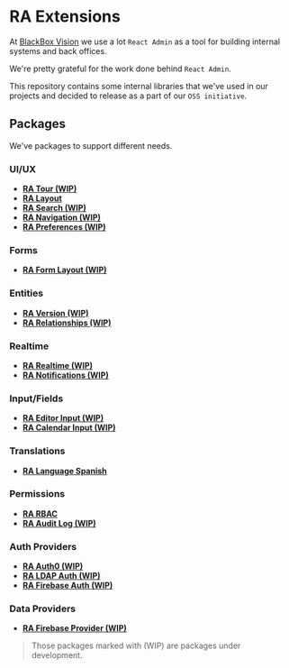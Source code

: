 # RA Extensions

At [BlackBox Vision](https://www.blackbox-vision.tech) we use a lot `React Admin` as a tool for building internal systems and back offices.

We're pretty grateful for the work done behind `React Admin`.

This repository contains some internal libraries that we've used in our projects and decided to release as a part of our `OSS initiative`.

## Packages

We've packages to support different needs.

### UI/UX

- [**RA Tour (WIP)**](https://github.com/BlackBoxVision/react-admin-extensions/tree/main/packages/ra-tour)
- [**RA Layout**](https://github.com/BlackBoxVision/react-admin-extensions/tree/main/packages/ra-layout)
- [**RA Search (WIP)**](https://github.com/BlackBoxVision/react-admin-extensions/tree/main/packages/ra-search)
- [**RA Navigation (WIP)**](https://github.com/BlackBoxVision/react-admin-extensions/tree/main/packages/ra-navigation)
- [**RA Preferences (WIP)**](https://github.com/BlackBoxVision/react-admin-extensions/tree/main/packages/ra-preferences)

### Forms

- [**RA Form Layout (WIP)**](https://github.com/BlackBoxVision/react-admin-extensions/tree/main/packages/ra-form-layout)

### Entities

- [**RA Version (WIP)**](https://github.com/BlackBoxVision/react-admin-extensions/tree/main/packages/ra-version)
- [**RA Relationships (WIP)**](https://github.com/BlackBoxVision/react-admin-extensions/tree/main/packages/ra-relationships)

### Realtime

- [**RA Realtime (WIP)**](https://github.com/BlackBoxVision/react-admin-extensions/tree/main/packages/ra-realtime)
- [**RA Notifications (WIP)**](https://github.com/BlackBoxVision/react-admin-extensions/tree/main/packages/ra-notifications)

### Input/Fields

- [**RA Editor Input (WIP)**](https://github.com/BlackBoxVision/react-admin-extensions/tree/main/packages/ra-editor)
- [**RA Calendar Input (WIP)**](https://github.com/BlackBoxVision/react-admin-extensions/tree/main/packages/ra-calendar)

### Translations

- [**RA Language Spanish**](https://github.com/BlackBoxVision/react-admin-extensions/tree/main/packages/ra-language-spanish)

### Permissions

- [**RA RBAC**](https://github.com/BlackBoxVision/react-admin-extensions/tree/main/packages/ra-rbac)
- [**RA Audit Log (WIP)**](https://github.com/BlackBoxVision/react-admin-extensions/tree/main/packages/ra-audit-log)

### Auth Providers

- [**RA Auth0 (WIP)**](https://github.com/BlackBoxVision/react-admin-extensions/tree/main/packages/ra-auth0)
- [**RA LDAP Auth (WIP)**](https://github.com/BlackBoxVision/react-admin-extensions/tree/main/packages/ra-ldap-auth)
- [**RA Firebase Auth (WIP)**](https://github.com/BlackBoxVision/react-admin-extensions/tree/main/packages/ra-firebase-auth)

### Data Providers

- [**RA Firebase Provider (WIP)**](https://github.com/BlackBoxVision/react-admin-extensions/tree/main/packages/ra-firebase-provider)

> Those packages marked with (WIP) are packages under development.